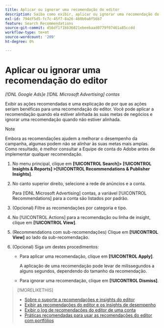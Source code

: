 ```yaml
---
title: Aplicar ou ignorar uma recomendação do editor
description: Saiba como exibir, aplicar ou ignorar uma recomendação do editor.
exl-id: 794df5d5-fc7c-45f7-8a26-460b0a8f56b7
feature: Search Recommendations
source-git-commit: d56df1f1bb36021ebeebaad0779f07461a85ccdd
workflow-type: tm+mt
source-wordcount: '209'
ht-degree: 0%

---
```


# Aplicar ou ignorar uma recomendação do editor

*[!DNL Google Ads]e [!DNL Microsoft Advertising] contas*

Exibir as ações recomendadas e uma explicação de por que as ações seriam benéficas para uma recomendação do editor. Você pode aplicar a recomendação quando ela estiver alinhada às suas metas de negócios e ignorar uma recomendação quando não estiver alinhada.

>[!NOTE]
>
>Embora as recomendações ajudem a melhorar o desempenho da campanha, algumas podem não se alinhar às suas metas mais amplas. Como resultado, é melhor consultar a Equipe de conta do Adobe antes de implementar qualquer recomendação.

1. No menu principal, clique em **[!UICONTROL Search]> [!UICONTROL Insights & Reports] >[!UICONTROL Recommendations & Publisher Insights]**.

1. No canto superior direito, selecione a rede de anúncios e a conta.

   Para [!DNL Microsoft Advertising] contas, a variável [!UICONTROL Recommendations] para a conta são listados por padrão.

1. (Opcional) Filtre as recomendações por categoria e tipo.

1. No [!UICONTROL Actions] para a recomendação ou linha de insight, clique em **[!UICONTROL View]**.

1. (Recommendations com sub-recomendações) Clique em **[!UICONTROL View]** ao lado da sub-recomendação.

1. (Opcional) Siga um destes procedimentos:

   * Para aplicar uma recomendação, clique em **[!UICONTROL Apply]**.

     A aplicação de uma recomendação pode levar de milissegundos a alguns segundos, dependendo do tamanho da recomendação.

   * Para ignorar uma recomendação, clique em **[!UICONTROL Dismiss]**.

>[!MORELIKETHIS]
>
>* [Sobre o suporte a recomendações e insights do editor](recommendation-support.md)
>* [Exibir as recomendações do editor e os insights de desempenho](recommendation-view.md)
>* [Exibir o log de recomendações do editor de uma conta](recommendation-view-log.md)
>* [Práticas recomendadas para usar as recomendações do editor com portfólios](recommendation-best-practices.md)

